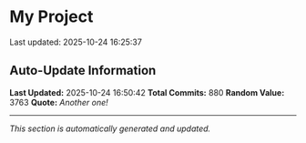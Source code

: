 # My Project


Last updated: 2025-10-24 16:25:37























































































































































































































































































































































































































































































































































































































































































































































































































































































































































































































































































































































































































































































































## Auto-Update Information

**Last Updated:** 2025-10-24 16:50:42
**Total Commits:** 880
**Random Value:** 3763
**Quote:** _Another one!_

---
_This section is automatically generated and updated._